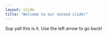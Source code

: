 ```yaml
---
layout: slide
title: "Welcome to our second slide!"
---
```

Sup yall this is it.
Use the left arrow to go back!
